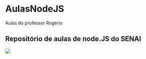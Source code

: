 # AulasNodeJS
Aulas do professor Rogério

## Repositório de aulas de node.JS do SENAI

![](https://th.bing.com/th/id/OIP.3xfnwL2LeuBVR5ZAS6SiywHaFj?w=540&h=405&rs=1&pid=ImgDetMain)